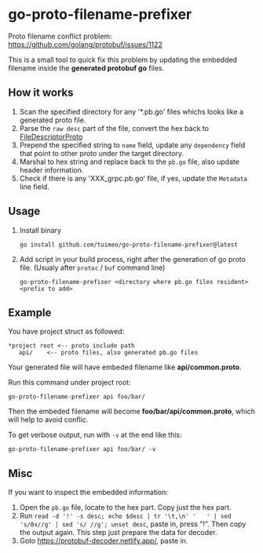 # go-proto-filename-prefixer

Proto filename conflict problem: https://github.com/golang/protobuf/issues/1122

This is a small tool to quick fix this problem by updating the embedded filename inside the **generated protobuf go** files.

## How it works

1. Scan the specified directory for any '*.pb.go' files whichs looks like a generated proto file.
2. Parse the `raw desc` part of the file, convert the hex back to [FileDescriptorProto](https://github.com/protocolbuffers/protobuf/blob/master/src/google/protobuf/descriptor.proto)
3. Prepend the specified string to `name` field, update any `dependency` field that point to other proto under the target directory.
4. Marshal to hex string and replace back to the `pb.go` file, also update header information.
5. Check if there is any 'XXX_grpc.pb.go' file, if yes, update the `Metadata` line field.

## Usage

1. Install binary

    `go install github.com/tuimeo/go-proto-filename-prefixer@latest`

2. Add script in your build process, right after the generation of go proto file. (Usualy after `protoc` / `buf` command line)

    `go-proto-filename-prefixer <directory where pb.go files resident> <prefix to add>`


## Example

You have project struct as followed:

```
*project root <-- proto include path
   api/    <-- proto files, also generated pb.go files
```

Your generated file will have embeded filename like **api/common.proto**.

Run this command under project root:

```
go-proto-filename-prefixer api foo/bar/
```

Then the embeded filename will become **foo/bar/api/common.proto**, which will help to avoid conflic.

To get verbose output, run with `-v` at the end like this:

```
go-proto-filename-prefixer api foo/bar/ -v
```

## Misc

If you want to inspect the embedded information:

1. Open the `pb.go` file, locate to the hex part. Copy just the hex part.
2. Run `read -d '!' -s desc; echo $desc | tr '\t,\n' '   ' | sed 's/0x//g' | sed 's/ //g'; unset desc`, paste in, press "!". Then copy the output again. This step just prepare the data for decoder.
3. Goto https://protobuf-decoder.netlify.app/, paste in.